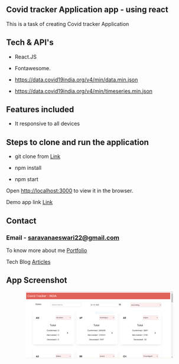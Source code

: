 ## Covid tracker Application app - using react

This is a task of creating Covid tracker Application

## Tech & API's

- React.JS
- Fontawesome.

- https://data.covid19india.org/v4/min/data.min.json
- https://data.covid19india.org/v4/min/timeseries.min.json

## Features included

- It responsive to all devices

## Steps to clone and run the application

- git clone from [Link](https://github.com/Saravanakumarke/Covid)

- npm install

- npm start

Open [http://localhost:3000](http://localhost:3000) to view it in the browser.

Demo app link [Link](https://customercontenthub.netlify.app/)

## Contact

### Email - saravanaeswari22@gmail.com

To know more about me [Portfolio](https://saravana.netlify.app/)

Tech Blog [Articles](https://saravana-blog.netlify.app/)

## App Screenshot

<div align="center">
    <img src="src/components/Images/india.png" width="400px"</img> 
</div>
